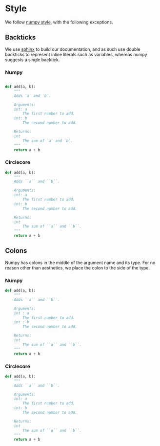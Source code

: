 # Style

We follow [numpy style](https://numpydoc.readthedocs.io/en/latest/format.html#docstring-standard), with the following exceptions.

## Backticks

We use [sphinx](http://www.sphinx-doc.org/en/master/) to build our documentation, and as such use double backticks to represent inline literals such as variables, whereas numpy suggests a single backtick.

### Numpy

```python

def add(a, b):
    """
    Adds `a` and `b`.

    Arguments:
    int: a
        The first number to add.
    int: b
        The second number to add.

    Returns:
    int
        The sum of `a` and `b`.
    """
    return a + b
```

### Circlecore

```python
def add(a, b):
    """
    Adds ``a`` and ``b``.

    Arguments:
    int: a
        The first number to add.
    int: b
        The second number to add.

    Returns:
    int
        The sum of ``a`` and ``b``.
    """
    return a + b
```

## Colons

Numpy has colons in the middle of the argument name and its type. For no reason other than aesthetics, we place the colon to the side of the type.

### Numpy

```python
def add(a, b):
    """
    Adds ``a`` and ``b``.

    Arguments:
    int : a
        The first number to add.
    int : b
        The second number to add.

    Returns:
    int
        The sum of ``a`` and ``b``.
    """
    return a + b
```

### Circlecore

```python
def add(a, b):
    """
    Adds ``a`` and ``b``.

    Arguments:
    int: a
        The first number to add.
    int: b
        The second number to add.

    Returns:
    int
        The sum of ``a`` and ``b``.
    """
    return a + b
```
